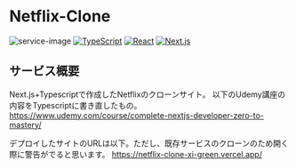 # Netflix-Clone

![service-image](https://github.com/Karukan0814/netflix-clone/blob/main/public/NetflixCloneDemo.gif)
[![TypeScript](https://img.shields.io/badge/TypeScript-v5.2.2-007ACC?logo=TypeScript&logoColor=007ACC)](https://www.typescriptlang.org/docs/handbook/release-notes/typescript-5-0.html)
[![React](https://img.shields.io/badge/React-v18.2.0-61DAFB?logo=React&logoColor=61DAFB)](https://react.dev/blog/2022/03/29/react-v18#whats-new-in-react-18)
[![Next.js](https://img.shields.io/badge/Next.js-v13.2.4-000000?logo=Next.js&logoColor=000000)](https://nextjs.org/blog/next-13-2)

## サービス概要
Next.js+Typescriptで作成したNetflixのクローンサイト。
以下のUdemy講座の内容をTypescriptに書き直したもの。
https://www.udemy.com/course/complete-nextjs-developer-zero-to-mastery/

デプロイしたサイトのURLは以下。ただし、既存サービスのクローンのため開く際に警告がでると思います。
https://netflix-clone-xi-green.vercel.app/


